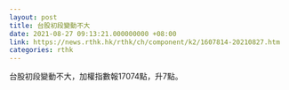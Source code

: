 ```yaml
---
layout: post
title: 台股初段變動不大
date: 2021-08-27 09:13:21.000000000 +08:00
link: https://news.rthk.hk/rthk/ch/component/k2/1607814-20210827.htm
categories: rthk
---
```


台股初段變動不大，加權指數報17074點，升7點。

